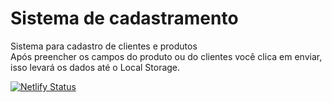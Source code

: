<h1>Sistema de cadastramento</h1> 
<p>
Sistema para cadastro de clientes e produtos<br>
Após preencher os campos do produto ou do clientes você clica em enviar, isso levará os dados até o Local Storage.
</p>

[![Netlify Status](https://api.netlify.com/api/v1/badges/753f70d4-f930-4094-ae98-d57a9b09190d/deploy-status)](https://desafio2-hiringcoders-formulario.netlify.app)
